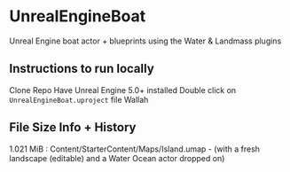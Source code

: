 # UnrealEngineBoat
Unreal Engine boat actor + blueprints using the Water &amp; Landmass plugins

## Instructions to run locally
Clone Repo
Have Unreal Engine 5.0+ installed
Double click on `UnrealEngineBoat.uproject` file
Wallah

## File Size Info + History

1.021 MiB : Content/StarterContent/Maps/Island.umap - (with a fresh landscape (editable) and a Water Ocean actor dropped on)


